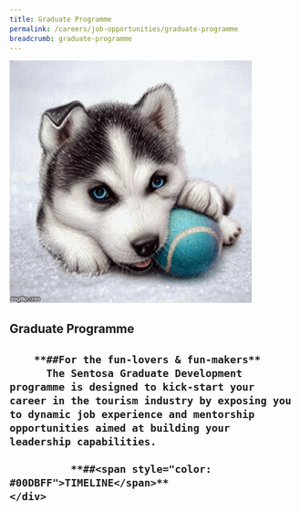 ```yaml
---
title: Graduate Programme
permalink: /careers/job-opportunities/graduate-programme
breadcrumb: graduate-programme
---
```

<div class="row">
<div col-is-12>
      <figure style="margin: 0;position: relative;">
			<img src="../images/careers/testimagev1.gif" alt="Develop With Us"/>
			</figure>
      <h2><b>Graduate Programme</b><h2>
        
        **##For the fun-lovers & fun-makers**
          The Sentosa Graduate Development programme is designed to kick-start your career in the tourism industry by exposing you to dynamic job experience and mentorship opportunities aimed at building your leadership capabilities.
            
              **##<span style="color: #00DBFF">TIMELINE</span>**
    </div>
</div>
